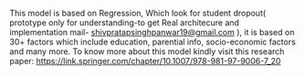 This model is based on Regression,  Which look for student dropout( prototype only for understanding-to get  Real architecure and implementation mail- shivpratapsinghpanwar19@gmail.com ), it is based on 30+ factors which include education, parential info, socio-economic factors and many more. 
To know more about this  model kindly visit this research paper: https://link.springer.com/chapter/10.1007/978-981-97-9006-7_20
